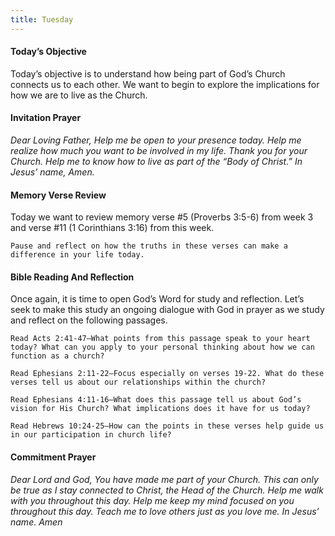 ```yaml
---
title: Tuesday
---
```


#### Today’s Objective

Today’s objective is to understand how being part of God’s Church connects us to each other. We want to begin to explore the implications for how we are to live as the Church.

#### Invitation Prayer

_Dear Loving Father, Help me be open to your presence today. Help me realize how much you want to be involved in my life. Thank you for your Church. Help me to know how to live as part of the “Body of Christ.” In Jesus’ name, Amen._

#### Memory Verse Review

Today we want to review memory verse #5 (Proverbs 3:5-6) from week 3 and verse #11 (1 Corinthians 3:16) from this week.

`Pause and reflect on how the truths in these verses can make a difference in your life today.`

#### Bible Reading And Reflection

Once again, it is time to open God’s Word for study and reflection. Let’s seek to make this study an ongoing dialogue with God in prayer as we study and reflect on the following passages.

`Read Acts 2:41-47—What points from this passage speak to your heart today? What can you apply to your personal thinking about how we can function as a church?`

`Read Ephesians 2:11-22—Focus especially on verses 19-22. What do these verses tell us about our relationships within the church?`

`Read Ephesians 4:11-16—What does this passage tell us about God’s vision for His Church? What implications does it have for us today?`

`Read Hebrews 10:24-25—How can the points in these verses help guide us in our participation in church life?`

#### Commitment Prayer

_Dear Lord and God, You have made me part of your Church. This can only be true as I stay connected to Christ, the Head of the Church. Help me walk with you throughout this day. Help me keep my mind focused on you throughout this day. Teach me to love others just as you love me. In Jesus’ name. Amen_
